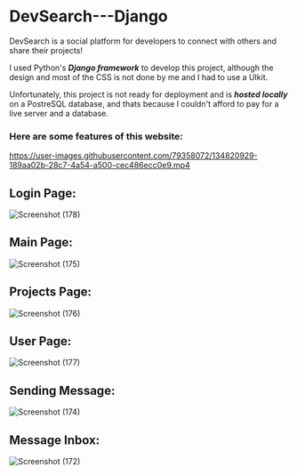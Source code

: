 # DevSearch---Django

DevSearch is a social platform for developers to connect with others and share their projects!

I used Python's **_Django framework_** to develop this project, although the design and most of the CSS is not done by me and I had to use a UIkit.

Unfortunately, this project is not ready for deployment and is **_hosted locally_** on a PostreSQL database, and thats because I couldn't afford to pay for a live server and a database.


### Here are some features of this website:


https://user-images.githubusercontent.com/79358072/134820929-189aa02b-28c7-4a54-a500-cec486ecc0e9.mp4


## Login Page:

![Screenshot (178)](https://user-images.githubusercontent.com/79358072/134820679-a53590dc-94fd-448b-997c-c70239317c75.png)


## Main Page:

![Screenshot (175)](https://user-images.githubusercontent.com/79358072/134820267-7b8f8f3d-ee4b-44a2-ab73-520c19acbe7a.png)


## Projects Page:

![Screenshot (176)](https://user-images.githubusercontent.com/79358072/134820296-d482ae0a-15ae-4609-9141-6c71be8e1440.png)


## User Page:

![Screenshot (177)](https://user-images.githubusercontent.com/79358072/134820615-7118f155-e475-4476-9690-3b53ff7e0eec.png)


## Sending Message:

![Screenshot (174)](https://user-images.githubusercontent.com/79358072/134820619-b03a73a3-89a8-4506-ae69-cba76f1cfd94.png)


## Message Inbox:

![Screenshot (172)](https://user-images.githubusercontent.com/79358072/134820627-691bf659-d66b-49db-ba7d-82e4da5cfc00.png)

